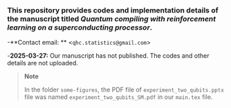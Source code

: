 ### This repository provides codes and implementation details of the manuscript titled *_Quantum compiling with reinforcement learning on a superconducting processor_*.

-**Contact email: ** <`qhc.statistics@gmail.com`>

-**2025-03-27:** Our manuscript has not  published. The codes and other details are not uploaded.


> **Note**
>
> In the folder `some-figures`, the PDF file of `experiment_two_qubits.pptx` file was named `experiment_two_qubits_SM.pdf` in our `main.tex` file.
